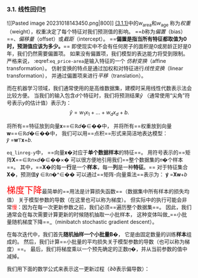 ### 3.1. 线性回归[¶](https://zh-v2.d2l.ai/chapter_linear-networks/linear-regression.html#sec-linear-regression "Permalink to this heading")
![[Pasted image 20231018143450.png|800]]
[(3.1.1)](https://zh-v2.d2l.ai/chapter_linear-networks/linear-regression.html#equation-eq-price-area)中的$w_{\mathrm{area}}$和$w_{\mathrm{age}}$
称为*权重*（weight），权重决定了每个特征对我们预测值的影响。
==$b$称为*偏置*（bias）==、*偏移量*（offset）或*截距*（intercept）。
==**偏置是指当所有特征都取值为0时，预测值应该为多少。**==
即使现实中不会有任何房子的面积是0或房龄正好是0年，我们仍然需要偏置项。
如果没有偏置项，我们模型的表达能力将受到限制。
严格来说， :eqref:`eq_price-area`是输入特征的一个
*仿射变换*（affine transformation）。
仿射变换的特点是通过加权和对特征进行*线性变换*（linear transformation），
并通过偏置项来进行*平移*（translation）。


而在机器学习领域，我们通常使用的是高维数据集，建模时采用线性代数表示法会比较方便。
当我们的输入包含$d$个特征时，我们将预测结果$\hat{y}$
（通常使用“尖角”符号表示$y$的估计值）表示为：
$$\hat{y} = w_1  x_1 + ... + w_d  x_d + b.$$


将所有==特征放到向量𝐱==∈ℝ𝑑�∈��中， 并将所有==权重放到向量𝐰==∈ℝ𝑑�∈��中， 我们可以用==点积==形式来简洁地表达模型：
𝑦̂ =𝐰⊤𝐱+𝑏.


`eq_linreg-y`中， ==向量𝐱�对应于**单个数据样本**的特征==。 用符号表示的==矩阵𝐗==∈ℝ𝑛×𝑑�∈��×� 可以很方便地引用我们==整个数据集的𝑛�个样本==。 其中，==𝐗�的每一**行**是一个**样本**，每一**列**是一种**特征**。==
对于特征集合𝐗�，预测值𝐲̂ ∈ℝ𝑛�^∈�� 可以通过==矩阵-向量乘法==表示为：
𝐲̂ =𝐗𝐰+𝑏


<font color="#ff0000" size=5 >梯度下降</font>最简单的==用法是计算损失函数==（数据集中所有样本的损失均值） 关于模型参数的导数（在这里也可以称为梯度）。 但实际中的执行可能会非常<font color="#ff0000">慢</font>：因为在每一次更新参数之前，我们必须==遍历整个数据集==。 因此，我们通常会在每次需要计算更新的时候随机抽取一小批样本， 这种变体叫做_==小批量随机梯度下降==_（minibatch stochastic gradient descent）。


在每次迭代中，我们首先**随机抽样一个小批量B**�， 它是由固定数量的训练**样本**组成的。 然后，我们计算==小批量的平均损失关于模型参数的导数（也可以称为梯度）==。 最后，我们将梯度乘以一个预先确定的正数𝜂�，并从当前参数的值中减掉。

我们用下面的数学公式来表示这一更新过程（∂∂表示偏导数）：
